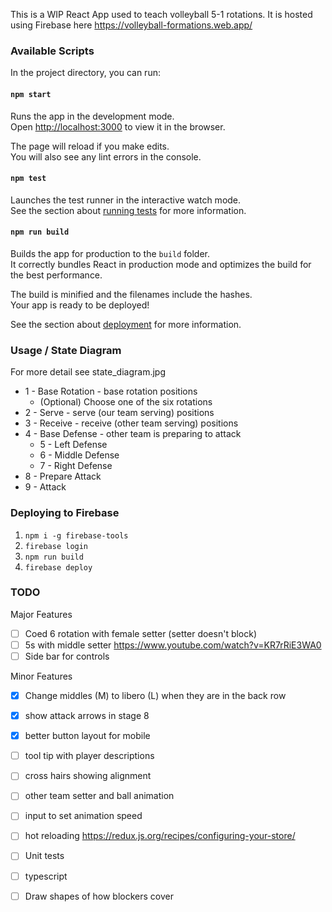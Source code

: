This is a WIP React App used to teach volleyball 5-1 rotations. It is hosted using Firebase here
https://volleyball-formations.web.app/

### Available Scripts

In the project directory, you can run:

#### `npm start`

Runs the app in the development mode.<br />
Open [http://localhost:3000](http://localhost:3000) to view it in the browser.

The page will reload if you make edits.<br />
You will also see any lint errors in the console.

#### `npm test`

Launches the test runner in the interactive watch mode.<br />
See the section about [running tests](https://facebook.github.io/create-react-app/docs/running-tests) for more information.

#### `npm run build`

Builds the app for production to the `build` folder.<br />
It correctly bundles React in production mode and optimizes the build for the best performance.

The build is minified and the filenames include the hashes.<br />
Your app is ready to be deployed!

See the section about [deployment](https://facebook.github.io/create-react-app/docs/deployment) for more information.

### Usage / State Diagram
For more detail see state_diagram.jpg

* 1 - Base Rotation - base rotation positions
    * (Optional) Choose one of the six rotations
* 2 - Serve - serve (our team serving) positions
* 3 - Receive - receive (other team serving) positions
* 4 - Base Defense - other team is preparing to attack
    * 5 - Left Defense
    * 6 - Middle Defense
    * 7 - Right Defense
* 8 - Prepare Attack
* 9 - Attack

### Deploying to Firebase
1. `npm i -g firebase-tools`
2. `firebase login`
3. `npm run build`
4. `firebase deploy`

### TODO

Major Features
- [ ] Coed 6 rotation with female setter (setter doesn't block)
- [ ] 5s with middle setter https://www.youtube.com/watch?v=KR7rRiE3WA0
- [ ] Side bar for controls

Minor Features
- [x] Change middles (M) to libero (L) when they are in the back row
- [x] show attack arrows in stage 8
- [x] better button layout for mobile
- [ ] tool tip with player descriptions
- [ ] cross hairs showing alignment
- [ ] other team setter and ball animation
- [ ] input to set animation speed
- [ ] hot reloading
https://redux.js.org/recipes/configuring-your-store/
- [ ] Unit tests
- [ ] typescript
- [ ] Draw shapes of how blockers cover

